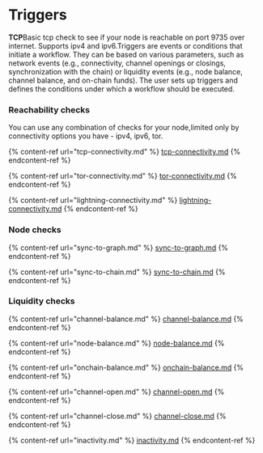 # Triggers

**TCP**Basic tcp check to see if your node is reachable on port 9735 over internet. Supports ipv4 and ipv6.Triggers are events or conditions that initiate a workflow. They can be based on various parameters, such as network events (e.g., connectivity, channel openings or closings, synchronization with the chain) or liquidity events (e.g., node balance, channel balance, and on-chain funds). The user sets up triggers and defines the conditions under which a workflow should be executed.

### Reachability checks

You can use any combination of checks for your node,limited only by connectivity options you have - ipv4, ipv6, tor.

{% content-ref url="tcp-connectivity.md" %}
[tcp-connectivity.md](tcp-connectivity.md)
{% endcontent-ref %}

{% content-ref url="tor-connectivity.md" %}
[tor-connectivity.md](tor-connectivity.md)
{% endcontent-ref %}

{% content-ref url="lightning-connectivity.md" %}
[lightning-connectivity.md](lightning-connectivity.md)
{% endcontent-ref %}



### Node checks

{% content-ref url="sync-to-graph.md" %}
[sync-to-graph.md](sync-to-graph.md)
{% endcontent-ref %}

{% content-ref url="sync-to-chain.md" %}
[sync-to-chain.md](sync-to-chain.md)
{% endcontent-ref %}

### Liquidity checks

{% content-ref url="channel-balance.md" %}
[channel-balance.md](channel-balance.md)
{% endcontent-ref %}

{% content-ref url="node-balance.md" %}
[node-balance.md](node-balance.md)
{% endcontent-ref %}

{% content-ref url="onchain-balance.md" %}
[onchain-balance.md](onchain-balance.md)
{% endcontent-ref %}

{% content-ref url="channel-open.md" %}
[channel-open.md](channel-open.md)
{% endcontent-ref %}

{% content-ref url="channel-close.md" %}
[channel-close.md](channel-close.md)
{% endcontent-ref %}

{% content-ref url="inactivity.md" %}
[inactivity.md](inactivity.md)
{% endcontent-ref %}

